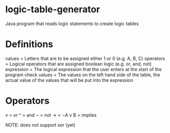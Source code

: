 # logic-table-generator
Java program that reads logic statements to create logic tables

# Definitions
values = Letters that are to be assigned either 1 or 0 (e.g. A, B, C)
operators = Logical operators that are assigned boolean logic (e.g. or, and, not)
expression = The logical expression that the user enters at the start of the program
check values = The values on the left hand side of the table, the actual value of the values that will be put into the expression

# Operators
v = or
^ = and
¬ = not
-> = ¬A v B = implies

NOTE: does not support xor (yet)